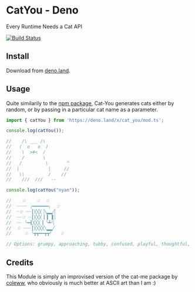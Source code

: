 # CatYou - Deno
Every Runtime Needs a Cat API

[![Build Status](https://travis-ci.org/SuperC03/CatYou-Deno.svg?branch=master)](https://travis-ci.org/SuperC03/CatYou-Deno)

## Install
Download from [deno.land](https://deno.land/x/cat_you).

## Usage
Quite similarily to the [npm package](https://www.npmjs.com/package/cat-me), Cat-You generates cats either by random, or by passing in a particular cat name as a parameter.


```javascript
import { catYou } from 'https://deno.land/x/cat_you/mod.ts';

console.log(catYou());

//    /\ ___ /\
//   (  o   o  )
//    \  >#<  /
//    /       \
//   /         \       ^
//  |           |     //
//   \\         /    //
//    ///  ///   --

console.log(catYou("nyan"));

//    ☆    ☆  ☆
//  ┈┈┈┈ ╭━━━━━━╮  ☆
//  ┈☆ ┈┈┃╳╳╳▕╲▂▂╱▏
//  ┈┈☆ ┈┃╳╳╳▕▏▍▕▍▏
//  ┈┈ ╰━┫╳╳╳▕▏╰┻╯▏
//  ☆ ┈┈┈┃╳╳╳╳╲▂▂╱
//     ☆ ╰┳┳━━┳┳╯   ☆

// Options: grumpy, approaching, tubby, confused, playful, thoughtful, delighted, nyan, resting
```


## Credits
This Module is simply an improvised version of the cat-me package by [coleww](https://github.com/coleww), who obviously is much better at ASCII art than I am :)
